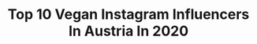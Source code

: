 ---
title: Top 10 Vegan Instagram Influencers In Austria In 2020
description: >-
  Find top vegan Instagram influencers in Austria in 2020. Most popular hashtags: #vegan #plantbased #undwirso #fr.
platform: Instagram
profiles:
  - username: "rebeccachelbea"
    fullname: >-
      ⋒ Conscious Content Creator ⋒
    location: "Austria"
    followers: 25972
    engagement: 1077
    commentsToLikes: 0.037364
    avatar: "https://scontent-amt2-1.cdninstagram.com/v/t51.2885-19/s320x320/50898638_307404046578267_2692120642555215872_n.jpg?_nc_ht=scontent-amt2-1.cdninstagram.com&_nc_ohc=2o1EglHkmwcAX8hyZu1&oh=1ea4796b886b9e90b272ccd2a1f8a08e&oe=5EB99786"
    verified: false
    hashtags: "#balidaily, #coronavirus, #nachhaltigleben, #vanlifers"
  - username: "frankly.alina"
    fullname: >-
      » Alina | VEGAN & LIFESTYLE«
    location: "Austria"
    followers: 41819
    engagement: 813
    commentsToLikes: 0.013369
    avatar: "https://scontent-lhr8-1.cdninstagram.com/v/t51.2885-19/s320x320/72480381_1328300127339582_6353006725347409920_n.jpg?_nc_ht=scontent-lhr8-1.cdninstagram.com&_nc_ohc=ms-qRFTMihgAX9oHV5O&oh=58261e9d366a38bd214790eb419f8b9d&oe=5EB9297A"
    verified: false
    hashtags: "#saturdaze, #hoferat, #summermood, #veganesnacks"
  - username: "julesvogel"
    fullname: >-
      Julia Vogel
    location: "Austria"
    followers: 78228
    engagement: 291
    commentsToLikes: 0.016955
    avatar: "https://scontent-lht6-1.cdninstagram.com/v/t51.2885-19/s320x320/88281177_543587639596267_1774037341124427776_n.jpg?_nc_ht=scontent-lht6-1.cdninstagram.com&_nc_ohc=pSH0OiP4g4wAX-qc7FO&oh=4b8f54273ae49fe02c42948df05da013&oe=5EBCF3A7"
    verified: false
    hashtags: "#capetownbeach, #armbalances, #upperbodyworkout, #glutenfrei"
  - username: "alina_lami"
    fullname: >-
      Alina L
    location: "Austria"
    followers: 25564
    engagement: 159
    commentsToLikes: 0.031004
    avatar: "https://scontent-ams4-1.cdninstagram.com/v/t51.2885-19/s320x320/90233076_205753537431296_404479751986610176_n.jpg?_nc_ht=scontent-ams4-1.cdninstagram.com&_nc_ohc=7TfgWx11rLUAX9Fy-dT&oh=fc5b0f6e4252a1fa709bcd75125ad34a&oe=5EAFB3BC"
    verified: false
    hashtags: "#camelphat, #goodlife, #atombodyhomeworkout, #passthesoap"
  - username: "katharina_fitglam"
    fullname: >-
      Katharina Stütz
    location: "Austria"
    followers: 10901
    engagement: 677
    commentsToLikes: 0.045177
    avatar: "https://scontent-ams4-1.cdninstagram.com/v/t51.2885-19/s320x320/47465985_236250767275448_5644403714975334400_n.jpg?_nc_ht=scontent-ams4-1.cdninstagram.com&_nc_ohc=1HiGuQs1sf4AX8KACD2&oh=5ef1d5ec7e46755a7677f8c7607927b3&oe=5EBAF383"
    verified: false
    hashtags: "#thegrindneverstops, #progresspics, #summerbodyinprogress, #summerbody"
  - username: "vanillaholica"
    fullname: >-
      WIEN | VEGAN | NACHHALTIG
    location: "Austria"
    followers: 23149
    engagement: 444
    commentsToLikes: 0.059665
    avatar: "https://scontent-ams4-1.cdninstagram.com/v/t51.2885-19/s320x320/73420533_454942718774467_4780145364604813312_n.jpg?_nc_ht=scontent-ams4-1.cdninstagram.com&_nc_ohc=KE7D3Ont6u4AX9LIaTj&oh=0f972e4c18b3537f033ab7b1341c0ace&oe=5EBAA13D"
    verified: false
    hashtags: "#vanillaholicasrezepte, #spr, #dankbarf, #stayandplay"
  - username: "martinsmahel"
    fullname: >-
      Martin Šmahel
    location: "Austria"
    followers: 37591
    engagement: 189
    commentsToLikes: 0.036747
    avatar: "https://scontent-amt2-1.cdninstagram.com/v/t51.2885-19/s320x320/80441500_2604878689566541_6181468394424893440_n.jpg?_nc_ht=scontent-amt2-1.cdninstagram.com&_nc_ohc=my_zSK3vsmkAX9CDMA3&oh=b67411b5a65da5d3f2a658a1fd6fdf6b&oe=5EBB03F0"
    verified: false
    hashtags: "#endlessslove, #nutritious, #safety, #nofilter"
  - username: "beets.and.treats"
    fullname: >-
      Julia | Gesunde Rezepte
    location: "Austria"
    followers: 3481
    engagement: 1440
    commentsToLikes: 0.341829
    avatar: "https://scontent-lhr8-1.cdninstagram.com/v/t51.2885-19/s320x320/84148944_199388308132099_2111652982117367808_n.jpg?_nc_ht=scontent-lhr8-1.cdninstagram.com&_nc_ohc=sKBHl0N7HNUAX-BesXc&oh=2394f1a92d39c37e8787cd082b4f6c24&oe=5EBA4D75"
    verified: false
    hashtags: "#fitnessessen, #itsfridayyyay, #kalorienarmerezepte, #fitfamdeutschland"
  - username: "cutecumber.isi"
    fullname: >-
      Isabella Kiss | Cutecumber
    location: "Austria"
    followers: 22675
    engagement: 532
    commentsToLikes: 0.014407
    avatar: "https://scontent-ams4-1.cdninstagram.com/v/t51.2885-19/s320x320/79275019_694934271039166_3579537490945507328_n.jpg?_nc_ht=scontent-ams4-1.cdninstagram.com&_nc_ohc=L9rySxNqIMAAX_qG47A&oh=2a7e94372fe0bd9a7e315e9380bcabc2&oe=5EB010F8"
    verified: false
    hashtags: "#veganlifestyle, #cutecumber, #bestofvegan, #veganliving"
  - username: "mat_____k"
    fullname: >-
      mät
    location: "Austria"
    followers: 5576
    engagement: 450
    commentsToLikes: 0.021609
    avatar: "https://scontent-ams4-1.cdninstagram.com/v/t51.2885-19/s320x320/91905230_690109591807355_80600649061892096_n.jpg?_nc_ht=scontent-ams4-1.cdninstagram.com&_nc_ohc=LcXO9pCvzwgAX-Th_H5&oh=bf763a9bea8d47e2b73db9c4c906e3bb&oe=5EB6FA51"
    verified: false
    hashtags: ""
---